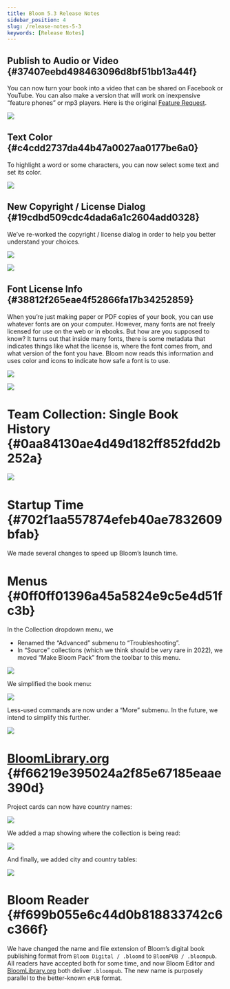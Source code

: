 ```yaml
---
title: Bloom 5.3 Release Notes
sidebar_position: 4
slug: /release-notes-5-3
keywords: [Release Notes]
---
```




## Publish to Audio or Video {#37407eebd498463096d8bf51bb13a44f}


You can now turn your book into a video that can be shared on Facebook or YouTube. You can also make a version that will work on inexpensive “feature phones” or mp3 players. Here is the original [Feature Request](https://community.software.sil.org/t/produce-a-video-of-the-story-being-read-postable-on-youtube-facebook-etc/2267).


![](./828771189.png)


## Text Color {#c4cdd2737da44b47a0027aa0177be6a0}


To highlight a word or some characters, you can now select some text and set its color.


![](./40690727.png)


## New Copyright / License Dialog {#19cdbd509cdc4dada6a1c2604add0328}


We’ve re-worked the copyright / license dialog in order to help you better understand your choices.


![](./1609889616.png)


![](./1249102019.png)


## Font License Info {#38812f265eae4f52866fa17b34252859}


When you’re just making paper or PDF copies of your book, you can use whatever fonts are on your computer. However, many fonts are not freely licensed for use on the web or in ebooks. But how are you supposed to know? It turns out that inside many fonts, there is some metadata that indicates things like what the license is, where the font comes from, and what version of the font you have. Bloom now reads this information and uses color and icons to indicate how safe a font is to use.


![](./890405378.png)


![](./508774689.png)


# Team Collection: Single Book History {#0aa84130ae4d49d182ff852fdd2b252a}


![](./237292769.png)


# Startup Time {#702f1aa557874efeb40ae7832609bfab}


We made several changes to speed up Bloom’s launch time.


# Menus {#0ff0ff01396a45a5824e9c5e4d51fc3b}


In the Collection dropdown menu, we 

- Renamed the “Advanced” submenu to “Troubleshooting”.
- In “Source” collections (which we think should be _very_ rare in 2022), we moved “Make Bloom Pack” from the toolbar to this menu.

![](./546095792.png)


We simplified the book menu:


![](./12120676.png)


Less-used commands are now under a “More” submenu. In the future, we intend to simplify this further.


![](./1248715891.png)


# [BloomLibrary.org](http://bloomlibrary.org/) {#f66219e395024a2f85e67185eaae390d}


Project cards can now have country names:


![](./500617665.png)


We added a map showing where the collection is being read:


![](./425378885.png)


And finally, we added city and country tables:


![](./1842141498.png)


# Bloom Reader {#f699b055e6c44d0b818833742c6c366f}


We have changed the name and file extension of Bloom’s digital book publishing format from `Bloom Digital / .bloomd` to `BloomPUB / .bloompub`. All readers have accepted both for some time, and now Bloom Editor and [BloomLibrary.org](http://bloomlibrary.org/) both deliver `.bloompub`. The new name is purposely parallel to the better-known `ePUB` format.

